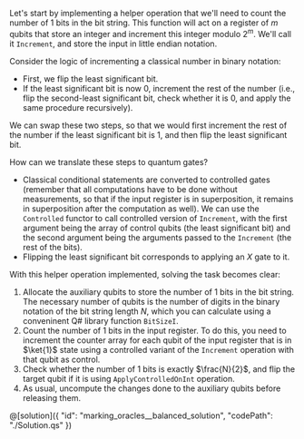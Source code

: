Let's start by implementing a helper operation that we'll need to count the number of $1$ bits in the bit string. 
This function will act on a register of $m$ qubits that store an integer and increment this integer modulo $2^m$. We'll call it `Increment`, and store the input in little endian notation.

Consider the logic of incrementing a classical number in binary notation:

* First, we flip the least significant bit.
* If the least significant bit is now $0$, increment the rest of the number (i.e., flip the second-least significant bit, check whether it is $0$, and apply the same procedure recursively). 

We can swap these two steps, so that we would first increment the rest of the number if the least significant bit is $1$, and then flip the least significant bit.

How can we translate these steps to quantum gates?

* Classical conditional statements are converted to controlled gates (remember that all computations have to be done without measurements, so that if the input register is in superposition, it remains in superposition after the computation as well). We can use the `Controlled` functor to call controlled version of `Increment`, with the first argument being the array of control qubits (the least significant bit) and the second argument being the arguments passed to the `Increment` (the rest of the bits).
* Flipping the least significant bit corresponds to applying an $X$ gate to it.

With this helper operation implemented, solving the task becomes clear:

1. Allocate the auxiliary qubits to store the number of $1$ bits in the bit string. The necessary number of qubits is the number of digits in the binary notation of the bit string length $N$, which you can calculate using a conveninent Q# library function `BitSizeI`.
2. Count the number of $1$ bits in the input register. To do this, you need to increment the counter array for each qubit of the input register that is in $\ket{1}$ state using a controlled variant of the `Increment` operation with that qubit as control.
3. Check whether the number of $1$ bits is exactly $\frac{N}{2}$, and flip the target qubit if it is using `ApplyControlledOnInt` operation.
4. As usual, uncompute the changes done to the auxiliary qubits before releasing them.

@[solution]({
    "id": "marking_oracles__balanced_solution",
    "codePath": "./Solution.qs"
})
